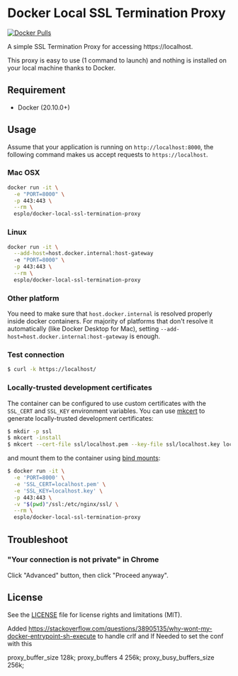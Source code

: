 # Docker Local SSL Termination Proxy

[![Docker Pulls](https://img.shields.io/docker/pulls/esplo/docker-local-ssl-termination-proxy.svg?style=for-the-badge)](https://hub.docker.com/r/esplo/docker-local-ssl-termination-proxy/)

A simple SSL Termination Proxy for accessing https://localhost.

This proxy is easy to use (1 command to launch) and nothing is installed on your local machine thanks to Docker.

## Requirement

- Docker (20.10.0+)

## Usage

Assume that your application is running on `http://localhost:8000`, the following command makes us accept requests to `https://localhost`.

### Mac OSX

```bash
docker run -it \
  -e "PORT=8000" \
  -p 443:443 \
  --rm \
  esplo/docker-local-ssl-termination-proxy
```

### Linux

```bash
docker run -it \
  --add-host=host.docker.internal:host-gateway
  -e "PORT=8000" \
  -p 443:443 \
  --rm \
  esplo/docker-local-ssl-termination-proxy
```

### Other platform

You need to make sure that `host.docker.internal` is resolved properly inside docker containers. For majority of platforms that don't resolve it automatically (like Docker Desktop for Mac), setting `--add-host=host.docker.internal:host-gateway` is enough.

### Test connection

```bash
$ curl -k https://localhost/
```

### Locally-trusted development certificates

The container can be configured to use custom certificates with the `SSL_CERT` and `SSL_KEY` environment variables. You can use [mkcert](https://github.com/FiloSottile/mkcert) to generate locally-trusted development certificates:

```bash
$ mkdir -p ssl
$ mkcert -install
$ mkcert --cert-file ssl/localhost.pem --key-file ssl/localhost.key localhost 127.0.0.1 ::1
```

and mount them to the container using [bind mounts](https://docs.docker.com/storage/bind-mounts/):

```bash
$ docker run -it \
  -e 'PORT=8000' \
  -e 'SSL_CERT=localhost.pem' \
  -e 'SSL_KEY=localhost.key' \
  -p 443:443 \
  -v "$(pwd)"/ssl:/etc/nginx/ssl/ \
  --rm \
  esplo/docker-local-ssl-termination-proxy
```

## Troubleshoot

### "Your connection is not private" in Chrome

Click "Advanced" button, then click "Proceed anyway".

## License

See the [LICENSE](LICENSE) file for license rights and limitations (MIT).

Added
https://stackoverflow.com/questions/38905135/why-wont-my-docker-entrypoint-sh-execute
to handle crlf and lf
Needed to set the conf with this

  proxy_buffer_size   128k;
  proxy_buffers   4 256k;
  proxy_busy_buffers_size   256k;
